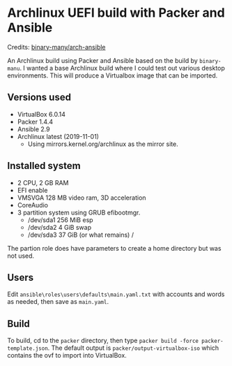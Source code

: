 # Archlinux UEFI build with Packer and Ansible

Credits: [binary-many/arch-ansible](https://github.com/binary-manu/arch-ansible)

An Archlinux build using Packer and Ansible based on the build by `binary-manu`. I wanted a base Archlinux build where I could test out various desktop environments. This will produce a Virtualbox image that can be imported.

## Versions used

- VirtualBox 6.0.14
- Packer 1.4.4
- Ansible 2.9
- Archlinux latest (2019-11-01)
    - Using mirrors.kernel.org/archlinux as the mirror site.

## Installed system

- 2 CPU, 2 GB RAM
- EFI enable
- VMSVGA 128 MB video ram, 3D acceleration
- CoreAudio
- 3 partition system using GRUB efibootmgr. 
    - /dev/sda1 256 MiB esp 
    - /dev/sda2 4 GiB swap
    - /dev/sda3 37 GiB (or what remains) /

The partion role does have parameters to create a home directory but was not used.

## Users

Edit `ansible\roles\users\defaults\main.yaml.txt` with accounts and words as needed, then save as `main.yaml`.

## Build

To build, cd to the `packer` directory, then type `packer build -force packer-template.json`. The default output is `packer/output-virtualbox-iso` which contains the ovf to import into VirtualBox.